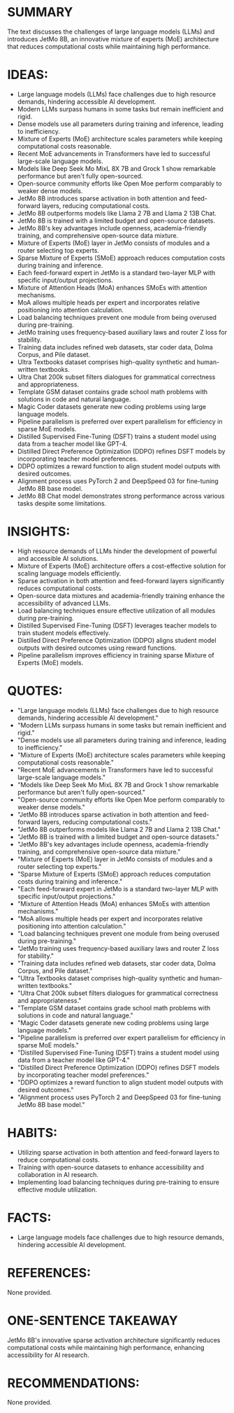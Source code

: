 # SUMMARY
The text discusses the challenges of large language models (LLMs) and introduces JetMo 8B, an innovative mixture of experts (MoE) architecture that reduces computational costs while maintaining high performance.

# IDEAS:
- Large language models (LLMs) face challenges due to high resource demands, hindering accessible AI development.
- Modern LLMs surpass humans in some tasks but remain inefficient and rigid.
- Dense models use all parameters during training and inference, leading to inefficiency.
- Mixture of Experts (MoE) architecture scales parameters while keeping computational costs reasonable.
- Recent MoE advancements in Transformers have led to successful large-scale language models.
- Models like Deep Seek Mo MixL 8X 7B and Grock 1 show remarkable performance but aren't fully open-sourced.
- Open-source community efforts like Open Moe perform comparably to weaker dense models.
- JetMo 8B introduces sparse activation in both attention and feed-forward layers, reducing computational costs.
- JetMo 8B outperforms models like Llama 2 7B and Llama 2 13B Chat.
- JetMo 8B is trained with a limited budget and open-source datasets.
- JetMo 8B's key advantages include openness, academia-friendly training, and comprehensive open-source data mixture.
- Mixture of Experts (MoE) layer in JetMo consists of modules and a router selecting top experts.
- Sparse Mixture of Experts (SMoE) approach reduces computation costs during training and inference.
- Each feed-forward expert in JetMo is a standard two-layer MLP with specific input/output projections.
- Mixture of Attention Heads (MoA) enhances SMoEs with attention mechanisms.
- MoA allows multiple heads per expert and incorporates relative positioning into attention calculation.
- Load balancing techniques prevent one module from being overused during pre-training.
- JetMo training uses frequency-based auxiliary laws and router Z loss for stability.
- Training data includes refined web datasets, star coder data, Dolma Corpus, and Pile dataset.
- Ultra Textbooks dataset comprises high-quality synthetic and human-written textbooks.
- Ultra Chat 200k subset filters dialogues for grammatical correctness and appropriateness.
- Template GSM dataset contains grade school math problems with solutions in code and natural language.
- Magic Coder datasets generate new coding problems using large language models.
- Pipeline parallelism is preferred over expert parallelism for efficiency in sparse MoE models.
- Distilled Supervised Fine-Tuning (DSFT) trains a student model using data from a teacher model like GPT-4.
- Distilled Direct Preference Optimization (DDPO) refines DSFT models by incorporating teacher model preferences.
- DDPO optimizes a reward function to align student model outputs with desired outcomes.
- Alignment process uses PyTorch 2 and DeepSpeed 03 for fine-tuning JetMo 8B base model.
- JetMo 8B Chat model demonstrates strong performance across various tasks despite some limitations.

# INSIGHTS:
- High resource demands of LLMs hinder the development of powerful and accessible AI solutions.
- Mixture of Experts (MoE) architecture offers a cost-effective solution for scaling language models efficiently.
- Sparse activation in both attention and feed-forward layers significantly reduces computational costs.
- Open-source data mixtures and academia-friendly training enhance the accessibility of advanced LLMs.
- Load balancing techniques ensure effective utilization of all modules during pre-training.
- Distilled Supervised Fine-Tuning (DSFT) leverages teacher models to train student models effectively.
- Distilled Direct Preference Optimization (DDPO) aligns student model outputs with desired outcomes using reward functions.
- Pipeline parallelism improves efficiency in training sparse Mixture of Experts (MoE) models.

# QUOTES:
- "Large language models (LLMs) face challenges due to high resource demands, hindering accessible AI development."
- "Modern LLMs surpass humans in some tasks but remain inefficient and rigid."
- "Dense models use all parameters during training and inference, leading to inefficiency."
- "Mixture of Experts (MoE) architecture scales parameters while keeping computational costs reasonable."
- "Recent MoE advancements in Transformers have led to successful large-scale language models."
- "Models like Deep Seek Mo MixL 8X 7B and Grock 1 show remarkable performance but aren't fully open-sourced."
- "Open-source community efforts like Open Moe perform comparably to weaker dense models."
- "JetMo 8B introduces sparse activation in both attention and feed-forward layers, reducing computational costs."
- "JetMo 8B outperforms models like Llama 2 7B and Llama 2 13B Chat."
- "JetMo 8B is trained with a limited budget and open-source datasets."
- "JetMo 8B's key advantages include openness, academia-friendly training, and comprehensive open-source data mixture."
- "Mixture of Experts (MoE) layer in JetMo consists of modules and a router selecting top experts."
- "Sparse Mixture of Experts (SMoE) approach reduces computation costs during training and inference."
- "Each feed-forward expert in JetMo is a standard two-layer MLP with specific input/output projections."
- "Mixture of Attention Heads (MoA) enhances SMoEs with attention mechanisms."
- "MoA allows multiple heads per expert and incorporates relative positioning into attention calculation."
- "Load balancing techniques prevent one module from being overused during pre-training."
- "JetMo training uses frequency-based auxiliary laws and router Z loss for stability."
- "Training data includes refined web datasets, star coder data, Dolma Corpus, and Pile dataset."
- "Ultra Textbooks dataset comprises high-quality synthetic and human-written textbooks."
- "Ultra Chat 200k subset filters dialogues for grammatical correctness and appropriateness."
- "Template GSM dataset contains grade school math problems with solutions in code and natural language."
- "Magic Coder datasets generate new coding problems using large language models."
- "Pipeline parallelism is preferred over expert parallelism for efficiency in sparse MoE models."
- "Distilled Supervised Fine-Tuning (DSFT) trains a student model using data from a teacher model like GPT-4."
- "Distilled Direct Preference Optimization (DDPO) refines DSFT models by incorporating teacher model preferences."
- "DDPO optimizes a reward function to align student model outputs with desired outcomes."
- "Alignment process uses PyTorch 2 and DeepSpeed 03 for fine-tuning JetMo 8B base model."
  
# HABITS:
- Utilizing sparse activation in both attention and feed-forward layers to reduce computational costs.
- Training with open-source datasets to enhance accessibility and collaboration in AI research.
- Implementing load balancing techniques during pre-training to ensure effective module utilization.
  
# FACTS:
- Large language models face challenges due to high resource demands, hindering accessible AI development.
  
# REFERENCES:
None provided.

# ONE-SENTENCE TAKEAWAY
JetMo 8B's innovative sparse activation architecture significantly reduces computational costs while maintaining high performance, enhancing accessibility for AI research.

# RECOMMENDATIONS:
None provided.